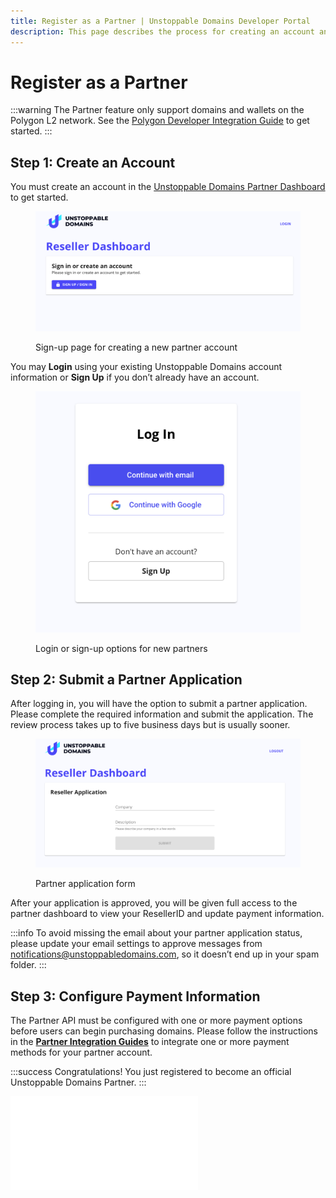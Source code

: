 ```yaml
---
title: Register as a Partner | Unstoppable Domains Developer Portal
description: This page describes the process for creating an account and applying to become an authorized partner for Unstoppable Domains.
---
```


# Register as a Partner

:::warning
The Partner feature only support domains and wallets on the Polygon L2 network. See the [Polygon Developer Integration Guide](../polygon/polygon-migration-guide.md) to get started.
:::

## Step 1: Create an Account

You must create an account in the [Unstoppable Domains Partner Dashboard](https://unstoppabledomains.com/resellers) to get started.

<figure>

![Sign-up page for creating a new partner account](/images/0.png '#width=80%;')

<figcaption>Sign-up page for creating a new partner account</figcaption>
</figure>

You may **Login** using your existing Unstoppable Domains account information or **Sign Up** if you don’t already have an account.

<figure>

![Login or sign-up options for new partners](/images/1.png '#width=60%;')

<figcaption>Login or sign-up options for new partners</figcaption>
</figure>

## Step 2: Submit a Partner Application

After logging in, you will have the option to submit a partner application. Please complete the required information and submit the application. The review process takes up to five business days but is usually sooner.

<figure>

![Partner application form](/images/3.png '#width=80%;')

<figcaption>Partner application form</figcaption>
</figure>

After your application is approved, you will be given full access to the partner dashboard to view your ResellerID and update payment information.

:::info
To avoid missing the email about your partner application status, please update your email settings to approve messages from [notifications@unstoppabledomains.com](mailto:notifications@unstoppabledomains.com), so it doesn’t end up in your spam folder.
:::

## Step 3: Configure Payment Information

The Partner API must be configured with one or more payment options before users can begin purchasing domains. Please follow the instructions in the **[Partner Integration Guides](integration-paths.md.md)** to integrate one or more payment methods for your partner account.

:::success Congratulations!
You just registered to become an official Unstoppable Domains Partner.
:::

<embed src="/snippets/_partner-survey-embed.md" />
